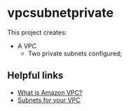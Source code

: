 # vpcsubnetprivate

This project creates:
- A VPC
    - Two private subnets configured;

## Helpful links

- [What is Amazon VPC?][1]
- [Subnets for your VPC][2]

[1]: https://docs.aws.amazon.com/vpc/latest/userguide/what-is-amazon-vpc.html
[2]: https://docs.aws.amazon.com/vpc/latest/userguide/configure-subnets.html